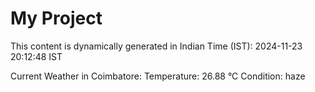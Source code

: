 # My Project

This content is dynamically generated in Indian Time (IST): 2024-11-23 20:12:48 IST


Current Weather in Coimbatore:
Temperature: 26.88 °C
Condition: haze
